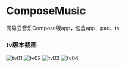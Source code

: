 # ComposeMusic
网易云音乐Compose版app，包含app、pad、tv


### tv版本截图

![tv01](https://github.com/keluokeda/ComposeMusic/assets/16809185/92eaef08-fff6-4690-a126-4d71334b6087)
![tv02](https://github.com/keluokeda/ComposeMusic/assets/16809185/338f3d01-8ed1-4987-94f5-6d0cb566d55a)
![tv03](https://github.com/keluokeda/ComposeMusic/assets/16809185/4d1ce075-eafd-42b7-b70d-c2a0c94aa8fd)
![tv04](https://github.com/keluokeda/ComposeMusic/assets/16809185/02a4c9a5-85c2-42b4-aaec-8c823d25f4cc)
